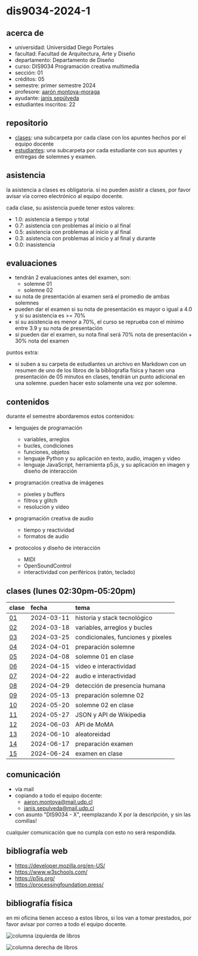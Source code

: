 # dis9034-2024-1

## acerca de

- universidad: Universidad Diego Portales
- facultad: Facultad de Arquitectura, Arte y Diseño
- departamento: Departamento de Diseño
- curso: DIS9034 Programación creativa multimedia
- sección: 01
- créditos: 05
- semestre: primer semestre 2024
- profesore: [aarón montoya-moraga](https://github.com/montoyamoraga/)
- ayudante: [janis sepúlveda](https://github.com/janisepulveda)
- estudiantes inscritos: 22

## repositorio

- [clases](./clases/): una subcarpeta por cada clase con los apuntes hechos por el equipo docente
- [estudiantes](./estudiantes/): una subcarpeta por cada estudiante con sus apuntes y entregas de solemnes y examen.

## asistencia

la asistencia a clases es obligatoria. si no pueden asistir a clases, por favor avisar vía correo electrónico al equipo docente.

cada clase, su asistencia puede tener estos valores:

- 1.0: asistencia a tiempo y total
- 0.7: asistencia con problemas al inicio o al final
- 0.5: asistencia con problemas al inicio y al final
- 0.3: asistencia con problemas al inicio y al final y durante
- 0.0: inasistencia

## evaluaciones

- tendrán 2 evaluaciones antes del examen, son:
  - solemne 01
  - solemne 02
- su nota de presentación al examen será el promedio de ambas solemnes
- pueden dar el examen si su nota de presentación es mayor o igual a 4.0 y si su asistencia es >= 70%
- si su asistencia es menor a 70%, el curso se reprueba con el mínimo entre 3.9 y su nota de presentación
- si pueden dar el examen, su nota final será 70% nota de presentación + 30% nota del examen

puntos extra:

- si suben a su carpeta de estudiantes un archivo en Markdown con un resumen de uno de los libros
  de la bibliografía física y hacen una presentación de 05 minutos en clases, tendrán un punto adicional en una solemne. pueden hacer esto solamente una vez por solemne.

## contenidos

durante el semestre abordaremos estos contenidos:

- lenguajes de programación

  - variables, arreglos
  - bucles, condiciones
  - funciones, objetos
  - lenguaje Python y su aplicación en texto, audio, imagen y video
  - lenguaje JavaScript, herramienta p5.js, y su aplicación en imagen y diseño de interacción

- programación creativa de imágenes

  - pixeles y buffers
  - filtros y glitch
  - resolución y video

- programación creativa de audio

  - tiempo y reactividad
  - formatos de audio

- protocolos y diseño de interacción
  - MIDI
  - OpenSoundControl
  - interactividad con periféricos (ratón, teclado)

## clases (lunes 02:30pm-05:20pm)

| clase                  | fecha      | tema                               |
| :--------------------- | :--------- | :--------------------------------- |
| [01](clases/clase-01/) | 2024-03-11 | historia y stack tecnológico       |
| [02](clases/clase-02/) | 2024-03-18 | variables, arreglos y bucles       |
| [03](clases/clase-03/) | 2024-03-25 | condicionales, funciones y pixeles |
| [04](clases/clase-04/) | 2024-04-01 | preparación solemne                |
| [05](clases/clase-05/) | 2024-04-08 | solemne 01 en clase                |
| [06](clases/clase-06/) | 2024-04-15 | video e interactividad             |
| [07](clases/clase-07/) | 2024-04-22 | audio e interactividad             |
| [08](clases/clase-08/) | 2024-04-29 | detección de presencia humana      |
| [09](clases/clase-09/) | 2024-05-13 | preparación solemne 02             |
| [10](clases/clase-10/) | 2024-05-20 | solemne 02 en clase                |
| [11](clases/clase-11/) | 2024-05-27 | JSON y API de Wikipedia            |
| [12](clases/clase-12/) | 2024-06-03 | API de MoMA                        |
| [13](clases/clase-13/) | 2024-06-10 | aleatoreidad                       |
| [14](clases/clase-14/) | 2024-06-17 | preparación examen                 |
| [15](clases/clase-15/) | 2024-06-24 | examen en clase                    |

## comunicación

- vía mail
- copiando a todo el equipo docente:
  - <aaron.montoya@mail.udp.cl>
  - <janis.sepulveda@mail.udp.cl>
- con asunto "DIS9034 - X", reemplazando X por la descripción, y sin las comillas!

cualquier comunicación que no cumpla con esto no será respondida.

## bibliografía web

- <https://developer.mozilla.org/en-US/>
- <https://www.w3schools.com/>
- <https://p5js.org/>
- <https://processingfoundation.press/>

## bibliografía física

en mi oficina tienen acceso a estos libros, si los van a tomar prestados, por favor avisar por correo a todo el equipo docente.

![columna izquierda de libros](./archivos/libros-00.jpg)

![columna derecha de libros](./archivos/libros-01.jpg)
